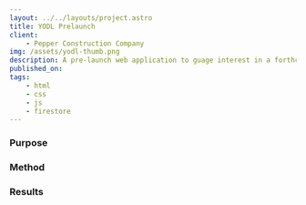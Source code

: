 ```yaml
---
layout: ../../layouts/project.astro
title: YODL Prelaunch
client:
    - Pepper Construction Company
img: /assets/yodl-thumb.png
description: A pre-launch web application to guage interest in a forthcoming music application.
published_on:
tags:
    - html
    - css
    - js
    - firestore
---
```


### Purpose

### Method

### Results
